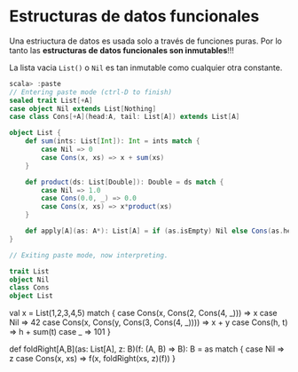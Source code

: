 # Estructuras de datos funcionales

Una estriuctura de datos es usada solo a través de funciones puras. Por lo tanto las **estructuras de datos funcionales son inmutables**!!!

La lista vacia `List()` o `Nil` es tan inmutable como cualquier otra constante. 


```scala 
scala> :paste
// Entering paste mode (ctrl-D to finish)
sealed trait List[+A]
case object Nil extends List[Nothing]
case class Cons[+A](head:A, tail: List[A]) extends List[A]

object List {
    def sum(ints: List[Int]): Int = ints match {
        case Nil => 0
        case Cons(x, xs) => x + sum(xs)
    }

    def product(ds: List[Double]): Double = ds match {
        case Nil => 1.0
        case Cons(0.0, _) => 0.0
        case Cons(x, xs) => x*product(xs)
    }

    def apply[A](as: A*): List[A] = if (as.isEmpty) Nil else Cons(as.head, apply(as.tail: _*))
}

// Exiting paste mode, now interpreting.

trait List
object Nil
class Cons
object List
```



val x = List(1,2,3,4,5) match {
case Cons(x, Cons(2, Cons(4, _))) => x
case Nil => 42
case Cons(x, Cons(y, Cons(3, Cons(4, _)))) => x + y case Cons(h, t) => h + sum(t)
case _ => 101
}



def foldRight[A,B](as: List[A], z: B)(f: (A, B) => B): B = as match {
    case Nil => z
    case Cons(x, xs) => f(x, foldRight(xs, z)(f)) 
}